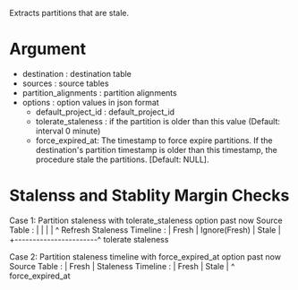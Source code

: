 Extracts partitions that are stale.

Argument
===

- destination          : destination table
- sources              : source tables
- partition_alignments : partition alignments
- options              : option values in json format
  * default_project_id : default_project_id
  * tolerate_staleness : if the partition is older than this value (Default: interval 0 minute)
  *    force_expired_at: The timestamp to force expire partitions. If the destination's partition timestamp is older than this timestamp, the procedure stale the partitions. [Default: NULL].


Stalenss and Stablity Margin Checks
===

Case 1: Partition staleness with tolerate_staleness option
                     past                              now
Source Table        : |       |               |         |
                              ^ Refresh
Staleness Timeline  : | Fresh | Ignore(Fresh) |  Stale  |
                      +-----------------------^ tolerate staleness


Case 2: Partition staleness timeline with force_expired_at option
                     past                              now
Source Table        : | Fresh                           |
Staleness Timeline  : | Fresh | Stale                   |
                              ^ force_expired_at
